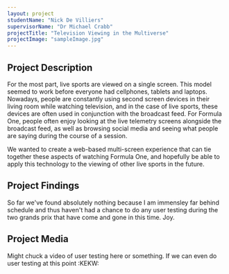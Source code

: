 ```yaml
---
layout: project
studentName: "Nick De Villiers"
supervisorName: "Dr Michael Crabb"
projectTitle: "Television Viewing in the Multiverse"
projectImage: "sampleImage.jpg"
---
```


## Project Description
For the most part, live sports are viewed on a single screen. This model seemed to work before everyone had cellphones, tablets and laptops. Nowadays, people are constantly using second screen devices in their living room while watching television, and in the case of live sports, these devices are often used in conjunction with the broadcast feed. For Formula One, people often enjoy looking at the live telemetry screens alongside the broadcast feed, as well as browsing social media and seeing what people are saying during the course of a session.

We wanted to create a web-based multi-screen experience that can tie together these aspects of watching Formula One, and hopefully be able to apply this technology to the viewing of other live sports in the future.

## Project Findings
So far we've found absolutely nothing because I am immensley far behind schedule and thus haven't had a chance to do any user testing during the two grands prix that have come and gone in this time. Joy.

## Project Media
Might chuck a video of user testing here or something. If we can even do user testing at this point :KEKW:
